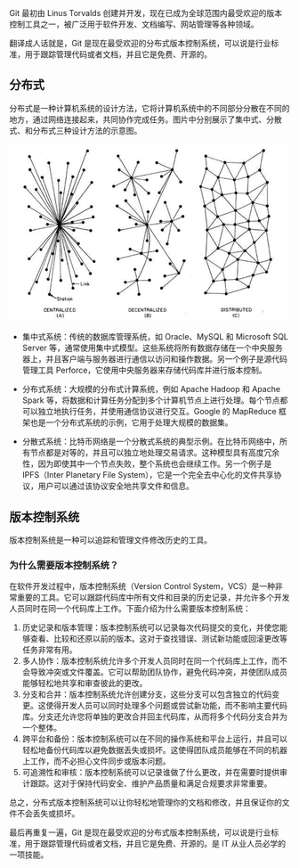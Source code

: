 Git 最初由 Linus Torvalds 创建并开发，现在已成为全球范围内最受欢迎的版本控制工具之一，被广泛用于软件开发、文档编写、网站管理等各种领域。

翻译成人话就是，Git 是现在最受欢迎的分布式版本控制系统，可以说是行业标准，用于跟踪管理代码或者文档，并且它是免费、开源的。

## 分布式

分布式是一种计算机系统的设计方法，它将计算机系统中的不同部分分散在不同的地方，通过网络连接起来，共同协作完成任务。图片中分别展示了集中式、分散式、和分布式三种设计方法的示意图。

![1-1集中式、分散式、分布式示意图.png](./images/1-1集中式、分散式、分布式示意图.png)
-   集中式系统：传统的数据库管理系统，如 Oracle、MySQL 和 Microsoft SQL Server 等，通常使用集中式模型。这些系统将所有数据存储在一个中央服务器上，并且客户端与服务器进行通信以访问和操作数据。另一个例子是源代码管理工具 Perforce，它使用中央服务器来存储代码库并进行版本控制。
    
-   分布式系统：大规模的分布式计算系统，例如 Apache Hadoop 和 Apache Spark 等，将数据和计算任务分配到多个计算机节点上进行处理。每个节点都可以独立地执行任务，并使用通信协议进行交互。Google 的 MapReduce 框架也是一个分布式系统的示例，它用于处理大规模的数据集。
    
-   分散式系统：比特币网络是一个分散式系统的典型示例。在比特币网络中，所有节点都是对等的，并且可以独立地处理交易请求。这种模型具有高度冗余性，因为即使其中一个节点失败，整个系统也会继续工作。另一个例子是 IPFS（Inter Planetary File System），它是一个完全去中心化的文件共享协议，用户可以通过该协议安全地共享文件和信息。

## 版本控制系统

版本控制系统是一种可以追踪和管理文件修改历史的工具。

### 为什么需要版本控制系统？

在软件开发过程中，版本控制系统（Version Control System，VCS）是一种非常重要的工具。它可以跟踪代码库中所有文件和目录的历史记录，并允许多个开发人员同时在同一个代码库上工作。下面介绍为什么需要版本控制系统：

1. 历史记录和版本管理：版本控制系统可以记录每次代码提交的变化，并使您能够查看、比较和还原以前的版本。这对于查找错误、测试新功能或回滚更改等任务非常有用。
2. 多人协作：版本控制系统允许多个开发人员同时在同一个代码库上工作，而不会导致冲突或文件覆盖。它可以帮助团队协作，避免代码冲突，并使团队成员能够轻松地共享和审查彼此的更改。
3. 分支和合并：版本控制系统允许创建分支，这些分支可以包含独立的代码变更。这使得开发人员可以同时处理多个问题或尝试新功能，而不影响主要代码库。分支还允许您将单独的更改合并回主代码库，从而将多个代码分支合并为一个整体。
4. 跨平台和备份：版本控制系统可以在不同的操作系统和平台上运行，并且可以轻松地备份代码库以避免数据丢失或损坏。这使得团队成员能够在不同的机器上工作，而不必担心文件同步或版本问题。
5. 可追溯性和审核：版本控制系统可以记录谁做了什么更改，并在需要时提供审计跟踪。这对于保持代码安全、维护产品质量和满足合规要求非常重要。


总之，分布式版本控制系统可以让你轻松地管理你的文档和修改，并且保证你的文件不会丢失或损坏。

最后再重复一遍，Git 是现在最受欢迎的分布式版本控制系统，可以说是行业标准，用于跟踪管理代码或者文档，并且它是免费、开源的。是 IT 从业人员必学的一项技能。